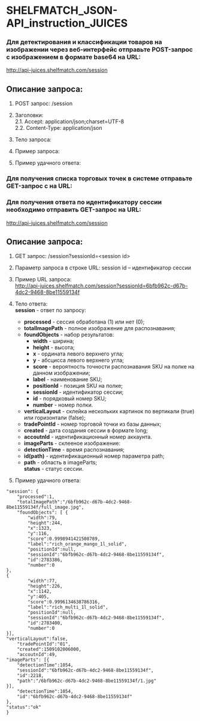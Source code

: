 # SHELFMATCH_JSON-API_instruction_JUICES

### Для детектирования и классификации товаров на изображении через веб-интерфейс отправьте POST-запрос с изображением в формате base64 на URL:
http://api-juices.shelfmatch.com/session

## Описание запроса:
1. POST запрос: /session
2. Заголовки:  
2.1. Accept: application/json;charset=UTF-8  
2.2. Content-Type: application/json  

3. Тело запроса:
4. Пример запроса:
5. Пример удачного ответа:

### Для получения спиcка торговых точек в системе отправьте GET-запрос с на URL:

### Для получения ответа по идентификатору сессии необходимо отправить GET-запрос на URL:  
http://api-juices.shelfmatch.com/session

## Описание запроса:
1. GET запрос: /session?sessionId=\<session id\>
2. Параметр запроса в строке URL: session id – идентификатор сессии
3. Пример URL запроса:  
http://api-juices.shelfmatch.com/session?sessionId=6bfb962c-d67b-4dc2-9468-8be11559134f  
4. Тело ответа:  
**session** - ответ по запросу:  
    - **processed** - сессия обработана (1) или нет (0);  
    - **totalImagePath** - полное изображение для распознавания;  
    - **foundObjects** - набор результатов:  
        - **width** - ширина;  
        - **height** - высота;  
        - **x** - ордината левого верхнего угла;  
        - **y** - абсцисса левого верхнего угла;  
        - **score** - вероятность точности распознавания SKU на полке на данном изображении;  
        - **label** - наименование SKU;  
        - **positionId** - позиция SKU на полке;  
        - **sessionId** - идентификатор сессии;  
        - **id** - порядковый номер SKU;  
        - **number** - номер полки.   
    - **verticalLayout** - склейка нескольких картинок по вертикали (true) или горизонтали (false);  
    - **tradePointId** - номер торговой точки из базы данных;
    - **created** - дата создания сессии в формате long;  
    - **accoutnId** - идентификационный номер аккаунта.  
    - **imageParts** - склееное изображение:  
    - **detectionTime** - время распознавания;  
    - **id(path)** - идентификационный номер параметра path;  
    - **path** - область в imageParts;  
**status** - статус сессии.  
   
5. Пример удачного ответа:  
```{  
"session": {  
    "processed":1,  
    "totalImagePath":"/6bfb962c-d67b-4dc2-9468-8be11559134f/full_image.jpg",  
    "foundObjects": [ {  
        "width":79,  
        "height":244,  
        "x":1323,  
        "y":116,  
        "score":0.9998941421508789,  
        "label":"rich_orange_mango_1l_solid",  
        "positionId":null,  
        "sessionId":"6bfb962c-d67b-4dc2-9468-8be11559134f",  
        "id":2783386,  
        "number":0  
},  
{  
        "width":77,  
        "height":226,  
        "x":1142,  
        "y":405,  
        "score":0.9996134638786316,  
        "label":"rich_multi_1l_solid",  
        "positionId":null,  
        "sessionId":"6bfb962c-d67b-4dc2-9468-8be11559134f",  
        "id":2783400,  
        "number":0  
}],  
"verticalLayout":false,  
    "tradePointId":"01",  
    "created":1509102006000,  
    "accoutnId":49,  
"imageParts": [{  
    "detectionTime":1054,  
    "sessionId":"6bfb962c-d67b-4dc2-9468-8be11559134f",  
    "id":2218,  
    "path":"/6bfb962c-d67b-4dc2-9468-8be11559134f/1.jpg"  
}],  
    "detectionTime":1054,  
    "id":"6bfb962c-d67b-4dc2-9468-8be11559134f"  
},  
"status":"ok"  
}
```  
